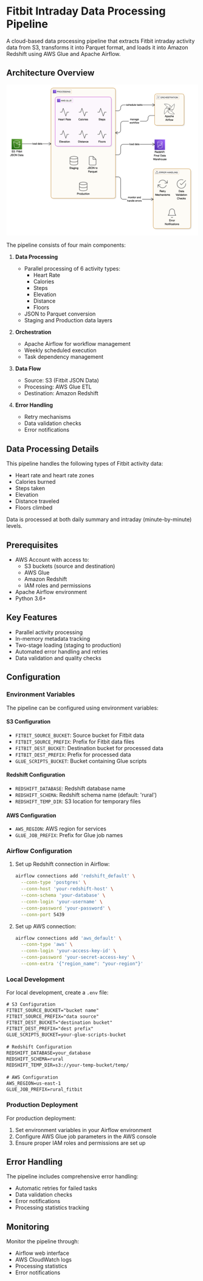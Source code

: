 # Fitbit Intraday Data Processing Pipeline

A cloud-based data processing pipeline that extracts Fitbit intraday activity data from S3, transforms it into Parquet format, and loads it into Amazon Redshift using AWS Glue and Apache Airflow.

## Architecture Overview

![Architecture Diagram](./docs/assets/architecture.png)

The pipeline consists of four main components:

1. **Data Processing**
   - Parallel processing of 6 activity types:
     - Heart Rate
     - Calories
     - Steps
     - Elevation
     - Distance
     - Floors
   - JSON to Parquet conversion
   - Staging and Production data layers

2. **Orchestration**
   - Apache Airflow for workflow management
   - Weekly scheduled execution
   - Task dependency management

3. **Data Flow**
   - Source: S3 (Fitbit JSON Data)
   - Processing: AWS Glue ETL
   - Destination: Amazon Redshift

4. **Error Handling**
   - Retry mechanisms
   - Data validation checks
   - Error notifications

## Data Processing Details

This pipeline handles the following types of Fitbit activity data:
- Heart rate and heart rate zones 
- Calories burned
- Steps taken
- Elevation
- Distance traveled
- Floors climbed

Data is processed at both daily summary and intraday (minute-by-minute) levels.

## Prerequisites

- AWS Account with access to:
  - S3 buckets (source and destination)
  - AWS Glue
  - Amazon Redshift
  - IAM roles and permissions
- Apache Airflow environment
- Python 3.6+

## Key Features

- Parallel activity processing
- In-memory metadata tracking
- Two-stage loading (staging to production)
- Automated error handling and retries
- Data validation and quality checks

## Configuration

### Environment Variables

The pipeline can be configured using environment variables:

#### S3 Configuration
- `FITBIT_SOURCE_BUCKET`: Source bucket for Fitbit data
- `FITBIT_SOURCE_PREFIX`: Prefix for Fitbit data files
- `FITBIT_DEST_BUCKET`: Destination bucket for processed data
- `FITBIT_DEST_PREFIX`: Prefix for processed data
- `GLUE_SCRIPTS_BUCKET`: Bucket containing Glue scripts

#### Redshift Configuration
- `REDSHIFT_DATABASE`: Redshift database name
- `REDSHIFT_SCHEMA`: Redshift schema name (default: 'rural')
- `REDSHIFT_TEMP_DIR`: S3 location for temporary files

#### AWS Configuration
- `AWS_REGION`: AWS region for services
- `GLUE_JOB_PREFIX`: Prefix for Glue job names

### Airflow Configuration

1. Set up Redshift connection in Airflow:
   ```bash
   airflow connections add 'redshift_default' \
     --conn-type 'postgres' \
     --conn-host 'your-redshift-host' \
     --conn-schema 'your-database' \
     --conn-login 'your-username' \
     --conn-password 'your-password' \
     --conn-port 5439
   ```

2. Set up AWS connection:
   ```bash
   airflow connections add 'aws_default' \
     --conn-type 'aws' \
     --conn-login 'your-access-key-id' \
     --conn-password 'your-secret-access-key' \
     --conn-extra '{"region_name": "your-region"}'
   ```

### Local Development

For local development, create a `.env` file:

```env
# S3 Configuration
FITBIT_SOURCE_BUCKET="bucket name"
FITBIT_SOURCE_PREFIX="data source"
FITBIT_DEST_BUCKET="destination bucket"
FITBIT_DEST_PREFIX="dest prefix"
GLUE_SCRIPTS_BUCKET=your-glue-scripts-bucket

# Redshift Configuration
REDSHIFT_DATABASE=your_database
REDSHIFT_SCHEMA=rural
REDSHIFT_TEMP_DIR=s3://your-temp-bucket/temp/

# AWS Configuration
AWS_REGION=us-east-1
GLUE_JOB_PREFIX=rural_fitbit
```

### Production Deployment

For production deployment:

1. Set environment variables in your Airflow environment
2. Configure AWS Glue job parameters in the AWS console
3. Ensure proper IAM roles and permissions are set up

## Error Handling

The pipeline includes comprehensive error handling:
- Automatic retries for failed tasks
- Data validation checks
- Error notifications
- Processing statistics tracking

## Monitoring

Monitor the pipeline through:
- Airflow web interface
- AWS CloudWatch logs
- Processing statistics
- Error notifications
